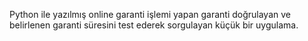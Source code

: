 Python ile yazılmış online garanti işlemi yapan garanti doğrulayan ve belirlenen garanti süresini test ederek sorgulayan küçük bir uygulama.
